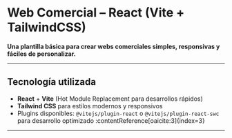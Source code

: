 # Web Comercial – React (Vite + TailwindCSS)

**Una plantilla básica para crear webs comerciales simples, responsivas y fáciles de personalizar.**

---

##  Tecnología utilizada

- **React** + **Vite** (Hot Module Replacement para desarrollos rápidos)  
- **Tailwind CSS** para estilos modernos y responsivos  
- Plugins disponibles: `@vitejs/plugin-react` o `@vitejs/plugin-react-swc` para desarrollo optimizado :contentReference[oaicite:3]{index=3}

---
